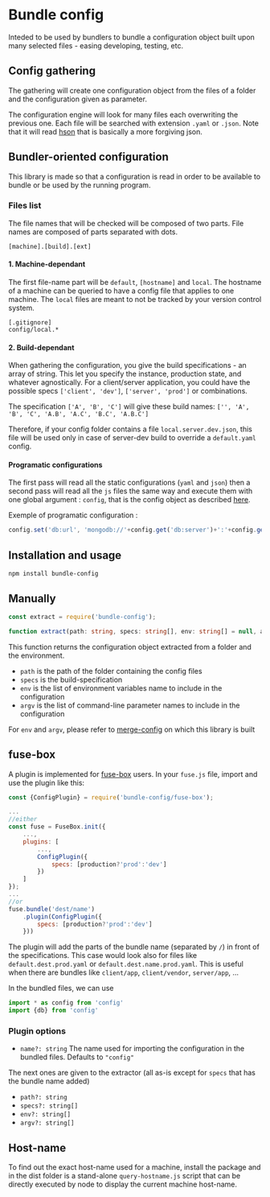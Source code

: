 # Bundle config
Inteded to be used by bundlers to bundle a configuration object built upon many selected files - easing developing, testing, etc.

## Config gathering
The gathering will create one configuration object from the files of a folder and the configuration given as parameter.

The configuration engine will look for many files each overwriting the previous one.
Each file will be searched with extension `.yaml` or `.json`. Note that it will read [hson](http://hjson.org/) that is basically a more forgiving json.

## Bundler-oriented configuration
This library is made so that a configuration is read in order to be available to bundle or be used by the running program.

### Files list

The file names that will be checked will be composed of two parts. File names are composed of parts separated with dots.

`[machine].[build].[ext]`

#### 1. Machine-dependant
The first file-name part will be `default`, `[hostname]` and `local`.
The hostname of a machine can be queried to have a config file that applies to one machine. The `local` files are meant to not be tracked by your version control system.
```
[.gitignore]
config/local.*
```
#### 2. Build-dependant

When gathering the configuration, you give the build specifications - an array of string. This let you specify the instance, production state, and whatever agnostically. For a client/server application, you could have the possible specs `['client', 'dev']`, `['server', 'prod']` or combinations.

The specification `['A', 'B', 'C']` will give these build names: `['', 'A', 'B', 'C', 'A.B', 'A.C', 'B.C', 'A.B.C']`

Therefore, if your config folder contains a file `local.server.dev.json`, this file will be used only in case of server-dev build to override a `default.yaml` config.

#### Programatic configurations

The first pass will read all the static configurations (`yaml` and `json`) then a second pass will read all the `js` files the same way and execute them with one global argument : `config`, that is the config object as described [here](https://www.npmjs.com/package/merge-config#api).

Exemple of programatic configuration :
```javascript
config.set('db:url', 'mongodb://'+config.get('db:server')+':'+config.get('db:port'));
```

## Installation and usage
```
npm install bundle-config
```
## Manually
```typescript
const extract = require('bundle-config');
```
```typescript
function extract(path: string, specs: string[], env: string[] = null, argv: string[] = null)
```
This function returns the configuration object extracted from a folder and the environment.
* `path` is the path of the folder containing the config files
* `specs` is the build-specification
* `env` is the list of environment variables name to include in the configuration
* `argv` is the list of command-line parameter names to include in the configuration

For `env` and `argv`, please refer to [merge-config](https://www.npmjs.com/package/merge-config) on which this library is built
## fuse-box
A plugin is implemented for [fuse-box](http://fuse-box.org) users.
In your `fuse.js` file, import and use the plugin like this:
```javascript
const {ConfigPlugin} = require('bundle-config/fuse-box');

...
//either
const fuse = FuseBox.init({
	...,
	plugins: [
		...,
		ConfigPlugin({
			specs: [production?'prod':'dev']
		})
	]
});
...
//or
fuse.bundle('dest/name')
	.plugin(ConfigPlugin({
		specs: [production?'prod':'dev']
	}))
```

The plugin will add the parts of the bundle name (separated by `/`) in front of the specifications. This case would look also for files like `default.dest.prod.yaml` or `default.dest.name.prod.yaml`. This is useful when there are bundles like `client/app`, `client/vendor`, `server/app`, ...

In the bundled files, we can use
```typescript
import * as config from 'config'
import {db} from 'config'
```

### Plugin options

* `name?: string`
The name used for importing the configuration in the bundled files. Defaults to `"config"`

The next ones are given to the extractor (all as-is except for `specs` that has the bundle name added)
* `path?: string`
*	`specs?: string[]`
*	`env?: string[]`
*	`argv?: string[]`

## Host-name
To find out the exact host-name used for a machine, install the package and in the dist folder is a stand-alone `query-hostname.js` script that can be directly executed by node to display the current machine host-name.